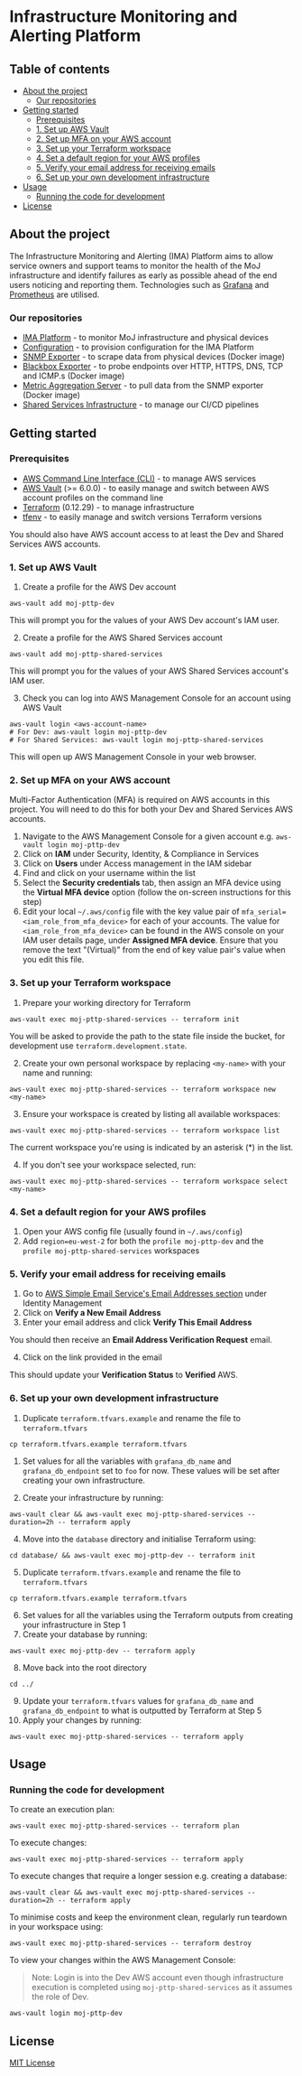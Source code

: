 # Infrastructure Monitoring and Alerting Platform

## Table of contents

- [About the project](#about-the-project)
  - [Our repositories](#our-repositories)
- [Getting started](#getting-started)
  - [Prerequisites](#prerequisites)
  - [1. Set up AWS Vault](#1-set-up-aws-vault)
  - [2. Set up MFA on your AWS account](#2-set-up-mfa-on-your-aws-account)
  - [3. Set up your Terraform workspace](#3-set-up-your-terraform-workspace)
  - [4. Set a default region for your AWS profiles](#4-set-a-default-region-for-your-aws-profiles)
  - [5. Verify your email address for receiving emails](#5-verify-your-email-address-for-receiving-emails)
  - [6. Set up your own development infrastructure](#6-set-up-your-own-development-infrastructure)
- [Usage](#usage)
  - [Running the code for development](#running-the-code-for-development)
- [License](#license)

## About the project

The Infrastructure Monitoring and Alerting (IMA) Platform aims to allow service
owners and support teams to monitor the health of the MoJ infrastructure and identify failures as early as
possible ahead of the end users noticing and reporting them. Technologies such
as [Grafana](https://grafana.com/) and [Prometheus](https://prometheus.io/) are
utilised.

### Our repositories

- [IMA Platform](https://github.com/ministryofjustice/staff-infrastructure-monitoring) - to monitor MoJ infrastructure and physical devices
- [Configuration](https://github.com/ministryofjustice/staff-infrastructure-monitoring-datasource-config) - to provision configuration for the IMA Platform
- [SNMP Exporter](https://github.com/ministryofjustice/staff-infrastructure-monitoring-snmpexporter) - to scrape data from physical devices (Docker image)
- [Blackbox Exporter](https://github.com/ministryofjustice/staff-infrastructure-monitoring-blackbox-exporter) - to probe endpoints over HTTP, HTTPS, DNS, TCP and ICMP.s (Docker image)
- [Metric Aggregation Server](https://github.com/ministryofjustice/staff-infrastructure-metric-aggregation-server) - to pull data from the SNMP exporter (Docker image)
- [Shared Services Infrastructure](https://github.com/ministryofjustice/pttp-shared-services-infrastructure) - to manage our CI/CD pipelines

## Getting started

### Prerequisites

- [AWS Command Line Interface (CLI)](https://aws.amazon.com/cli/) - to manage AWS services
- [AWS Vault](https://github.com/99designs/aws-vault) (>= 6.0.0) - to easily manage and switch between AWS account profiles on the command line
- [Terraform](https://www.terraform.io/) (0.12.29) - to manage infrastructure
- [tfenv](https://github.com/tfutils/tfenv) - to easily manage and switch versions Terraform versions

You should also have AWS account access to at least the Dev and Shared Services AWS accounts.

### 1. Set up AWS Vault

1. Create a profile for the AWS Dev account

```
aws-vault add moj-pttp-dev
```

This will prompt you for the values of your AWS Dev account's IAM user.

2. Create a profile for the AWS Shared Services account

```
aws-vault add moj-pttp-shared-services
```

This will prompt you for the values of your AWS Shared Services account's IAM user.

3. Check you can log into AWS Management Console for an account using AWS Vault

```
aws-vault login <aws-account-name>
# For Dev: aws-vault login moj-pttp-dev
# For Shared Services: aws-vault login moj-pttp-shared-services
```

This will open up AWS Management Console in your web browser.

### 2. Set up MFA on your AWS account

Multi-Factor Authentication (MFA) is required on AWS accounts in this project.
You will need to do this for both your Dev and Shared Services AWS accounts.

1. Navigate to the AWS Management Console for a given account e.g. `aws-vault login moj-pttp-dev`
2. Click on **IAM** under Security, Identity, & Compliance in Services
3. Click on **Users** under Access management in the IAM sidebar
4. Find and click on your username within the list
5. Select the **Security credentials** tab, then assign an MFA device using the **Virtual MFA device** option (follow the on-screen instructions for this step)
6. Edit your local `~/.aws/config` file with the key value pair of `mfa_serial=<iam_role_from_mfa_device>` for each of your accounts. The value for `<iam_role_from_mfa_device>` can be found in the AWS console on your IAM user details page, under **Assigned MFA device**. Ensure that you remove the text "(Virtual)" from the end of key value pair's value when you edit this file.

### 3. Set up your Terraform workspace

1. Prepare your working directory for Terraform

```
aws-vault exec moj-pttp-shared-services -- terraform init
```

You will be asked to provide the path to the state file inside the bucket, for development use `terraform.development.state`.

2. Create your own personal workspace by replacing `<my-name>` with your name and running:

```
aws-vault exec moj-pttp-shared-services -- terraform workspace new <my-name>
```

3. Ensure your workspace is created by listing all available workspaces:

```
aws-vault exec moj-pttp-shared-services -- terraform workspace list
```

The current workspace you're using is indicated by an asterisk (*) in the list.

4. If you don't see your workspace selected, run:

```
aws-vault exec moj-pttp-shared-services -- terraform workspace select <my-name>
```

### 4. Set a default region for your AWS profiles

1. Open your AWS config file (usually found in `~/.aws/config`)
2. Add `region=eu-west-2` for both the `profile moj-pttp-dev` and the `profile moj-pttp-shared-services` workspaces

### 5. Verify your email address for receiving emails

1. Go to [AWS Simple Email Service's Email Addresses section](https://eu-west-2.console.aws.amazon.com/ses/home?region=eu-west-2#verified-senders-email:) under Identity Management
2. Click on **Verify a New Email Address**
3. Enter your email address and click **Verify This Email Address**

You should then receive an **Email Address Verification Request** email.

4. Click on the link provided in the email

This should update your **Verification Status** to **Verified** AWS.

### 6. Set up your own development infrastructure

1. Duplicate `terraform.tfvars.example` and rename the file to `terraform.tfvars`

```
cp terraform.tfvars.example terraform.tfvars
```

1. Set values for all the variables with `grafana_db_name` and `grafana_db_endpoint` set to `foo` for now. These values will be set after creating your own infrastructure.

2. Create your infrastructure by running:

```
aws-vault clear && aws-vault exec moj-pttp-shared-services --duration=2h -- terraform apply
```

4. Move into the `database` directory and initialise Terraform using:

```
cd database/ && aws-vault exec moj-pttp-dev -- terraform init
```

5. Duplicate `terraform.tfvars.example` and rename the file to `terraform.tfvars`

```
cp terraform.tfvars.example terraform.tfvars
```

6. Set values for all the variables using the Terraform outputs from creating your infrastructure in Step 1
7. Create your database by running:

```
aws-vault exec moj-pttp-dev -- terraform apply
```

8. Move back into the root directory

```
cd ../
```

9. Update your `terraform.tfvars` values for `grafana_db_name` and `grafana_db_endpoint` to what is outputted by Terraform at Step 5
10. Apply your changes by running:

```
aws-vault exec moj-pttp-shared-services -- terraform apply
```

## Usage

### Running the code for development

To create an execution plan:

```
aws-vault exec moj-pttp-shared-services -- terraform plan
```

To execute changes:

```
aws-vault exec moj-pttp-shared-services -- terraform apply
```

To execute changes that require a longer session e.g. creating a database:

```
aws-vault clear && aws-vault exec moj-pttp-shared-services --duration=2h -- terraform apply
```

To minimise costs and keep the environment clean, regularly run teardown in your workspace using:

```
aws-vault exec moj-pttp-shared-services -- terraform destroy
```

To view your changes within the AWS Management Console:

> Note: Login is into the Dev AWS account even though infrastructure execution is completed using `moj-pttp-shared-services` as it assumes the role of Dev.

```
aws-vault login moj-pttp-dev
```

## License

[MIT License](LICENSE)
